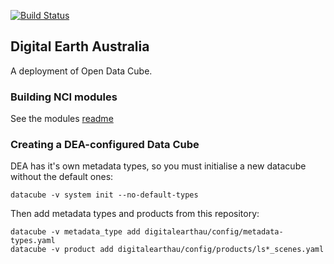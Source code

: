 [![Build Status](https://travis-ci.org/GeoscienceAustralia/digitalearthau.svg?branch=develop)](https://travis-ci.org/GeoscienceAustralia/digitalearthau)

## Digital Earth Australia

A deployment of Open Data Cube.

### Building NCI modules

See the modules [readme](modules/README.md)

### Creating a DEA-configured Data Cube

DEA has it's own metadata types, so you must initialise a new datacube without the default ones:

    datacube -v system init --no-default-types

Then add metadata types and products from this repository:

    datacube -v metadata_type add digitalearthau/config/metadata-types.yaml
    datacube -v product add digitalearthau/config/products/ls*_scenes.yaml
